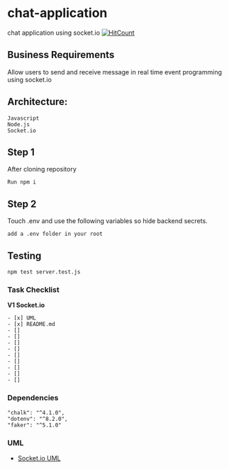 # chat-application
chat application using socket.io
[![HitCount](http://hits.dwyl.com/jonnyleealas/chat-application.svg)](http://hits.dwyl.com/jonnyleealas/chat-application)
 
## Business Requirements
Allow users to send and receive message in real time event programming using socket.io

## Architecture:

```
Javascript
Node.js
Socket.io

```

## Step 1
After cloning repository
```
Run npm i
```
## Step 2
Touch .env and use the following variables so hide backend secrets.
```
add a .env folder in your root 

```
## Testing
``` 
npm test server.test.js
```
### Task Checklist

**V1 Socket.io**
```
- [x] UML
- [x] README.md
- [] 
- [] 
- [] 
- [] 
- [] 
- [] 
- [] 
- [] 
- [] 
```
### Dependencies
```
"chalk": "^4.1.0",
"dotenv": "^8.2.0",
"faker": "^5.1.0"
```
### UML
- [Socket.io UML](./assets/uml.md)
